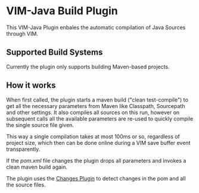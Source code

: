 VIM-Java Build Plugin
=====================

This VIM-Java Plugin enbales the automatic compilation of Java Sources through VIM.

## Supported Build Systems

Currently the plugin only supports building Maven-based projects.

## How it works

When first called, the plugin starts a maven build ("clean test-compile") to get all the
necessary parameters from Maven like Classpath, Sourcepath and other settings. It also
compiles all sources on this run, however on subsequent calls all the available parameters
are re-used to quickly compile the single source file given.

This way a single compilation takes at most 100ms or so, regardless of project size, which
then can be done online during a VIM save buffer event transparently.

If the *pom.xml* file changes the plugin drops all parameters and invokes a clean maven build again.

The plugin uses the [Changes Plugin](https://github.com/robertbraeutigam/vim-java-changes-plugin)
to detect changes in the pom and all the source files.
